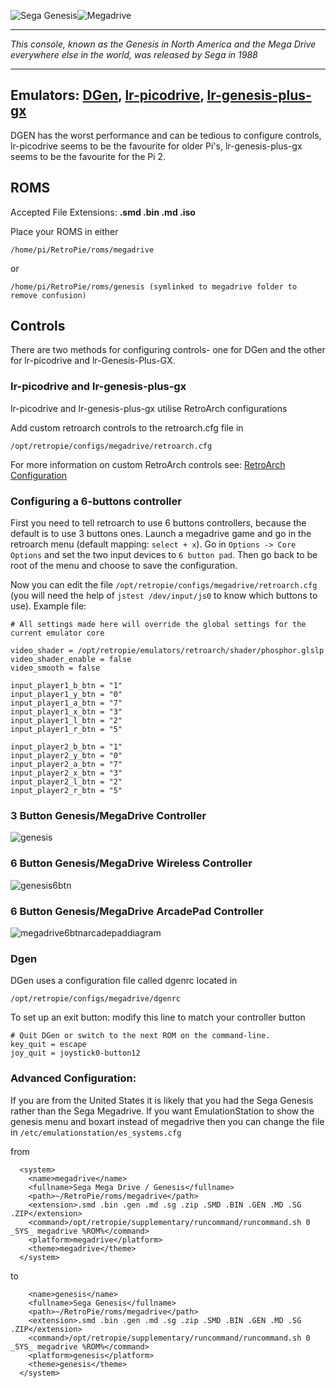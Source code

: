 ![Sega Genesis](http://upload.wikimedia.org/wikipedia/en/1/12/GenesisLogo.png)![Megadrive](http://upload.wikimedia.org/wikipedia/en/a/a8/Megadrive_logo.png)
***
_This console, known as the Genesis in North America and the Mega Drive everywhere else in the world, was released by Sega in 1988_
***
## Emulators: [DGen](http://dgen.sourceforge.net/), [lr-picodrive](https://github.com/libretro/picodrive), [lr-genesis-plus-gx](https://github.com/libretro/Genesis-Plus-GX)
DGEN has the worst performance and can be tedious to configure controls, lr-picodrive seems to be the favourite for older Pi's, lr-genesis-plus-gx seems to be the favourite for the Pi 2.
## ROMS
Accepted File Extensions: **.smd .bin .md .iso**

Place your ROMS in either
```
/home/pi/RetroPie/roms/megadrive
```
or
```
/home/pi/RetroPie/roms/genesis (symlinked to megadrive folder to remove confusion)
```

## Controls

There are two methods for configuring controls- one for DGen and the other for lr-picodrive and lr-Genesis-Plus-GX.

### lr-picodrive and lr-genesis-plus-gx

lr-picodrive and lr-genesis-plus-gx utilise RetroArch configurations

Add custom retroarch controls to the retroarch.cfg file in

```
/opt/retropie/configs/megadrive/retroarch.cfg
```
For more information on custom RetroArch controls see: [RetroArch Configuration](https://github.com/petrockblog/RetroPie-Setup/wiki/RetroArch-Configuration)

### Configuring a 6-buttons controller

First you need to tell retroarch to use 6 buttons controllers, because the default is to use 3 buttons ones. Launch a megadrive game and go in the retroarch menu (default mapping: `select + x`). Go in `Options -> Core Options` and set the two input devices to `6 button pad`. Then go back to be root of the menu and choose to save the configuration.

Now you can edit the file `/opt/retropie/configs/megadrive/retroarch.cfg` (you will need the help of `jstest /dev/input/js0` to know which buttons to use). Example file:

    # All settings made here will override the global settings for the current emulator core

    video_shader = /opt/retropie/emulators/retroarch/shader/phosphor.glslp
    video_shader_enable = false
    video_smooth = false

    input_player1_b_btn = "1"
    input_player1_y_btn = "0"
    input_player1_a_btn = "7"
    input_player1_x_btn = "3"
    input_player1_l_btn = "2"
    input_player1_r_btn = "5"

    input_player2_b_btn = "1"
    input_player2_y_btn = "0"
    input_player2_a_btn = "7"
    input_player2_x_btn = "3"
    input_player2_l_btn = "2"
    input_player2_r_btn = "5"

### 3 Button Genesis/MegaDrive Controller

![genesis](https://cloud.githubusercontent.com/assets/10035308/7336303/aec335e0-ebb4-11e4-93b3-26037dd26ffb.png)

### 6 Button Genesis/MegaDrive Wireless Controller

![genesis6btn](https://cloud.githubusercontent.com/assets/10035308/7336429/7e524110-ebbb-11e4-8777-05a824384d34.png)

### 6 Button Genesis/MegaDrive ArcadePad Controller

![megadrive6btnarcadepaddiagram](https://cloud.githubusercontent.com/assets/10035308/8268483/8b1b6dae-1744-11e5-9407-df58e2a81aad.png)

### Dgen

DGen uses a configuration file called dgenrc located in
```
/opt/retropie/configs/megadrive/dgenrc
```

To set up an exit button:
modify this line to match your controller button
```shell
# Quit DGen or switch to the next ROM on the command-line.
key_quit = escape
joy_quit = joystick0-button12
```

### Advanced Configuration:

If you are from the United States it is likely that you had the Sega Genesis rather than the Sega Megadrive. If you want EmulationStation to show the genesis menu and boxart instead of megadrive then you can change the file in `/etc/emulationstation/es_systems.cfg`

from 

```
  <system>
    <name>megadrive</name>
    <fullname>Sega Mega Drive / Genesis</fullname>
    <path>~/RetroPie/roms/megadrive</path>
    <extension>.smd .bin .gen .md .sg .zip .SMD .BIN .GEN .MD .SG .ZIP</extension>
    <command>/opt/retropie/supplementary/runcommand/runcommand.sh 0 _SYS_ megadrive %ROM%</command>
    <platform>megadrive</platform>
    <theme>megadrive</theme>
  </system>
```

to

```
    <name>genesis</name>
    <fullname>Sega Genesis</fullname>
    <path>~/RetroPie/roms/megadrive</path>
    <extension>.smd .bin .gen .md .sg .zip .SMD .BIN .GEN .MD .SG .ZIP</extension>
    <command>/opt/retropie/supplementary/runcommand/runcommand.sh 0 _SYS_ megadrive %ROM%</command>
    <platform>genesis</platform>
    <theme>genesis</theme>
  </system>
```